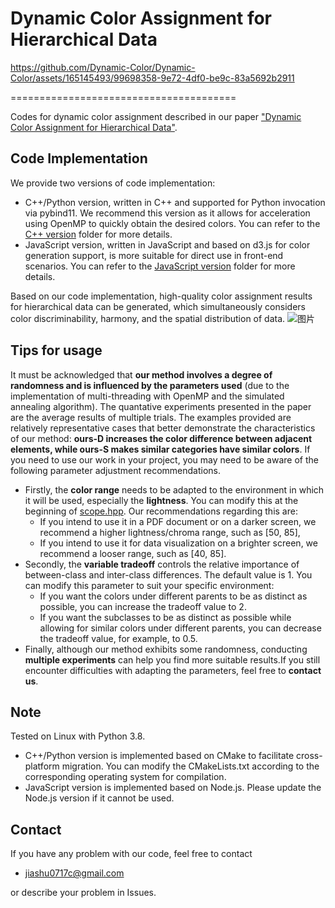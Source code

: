 # Dynamic Color Assignment for Hierarchical Data

https://github.com/Dynamic-Color/Dynamic-Color/assets/165145493/99698358-9e72-4df0-be9c-83a5692b2911

=======================================

Codes for dynamic color assignment described in our paper ["Dynamic Color Assignment for Hierarchical Data"](https://arxiv.org/abs/2407.14742).

## Code Implementation
We provide two versions of code implementation:

- C++/Python version, written in C++ and supported for Python invocation via pybind11. We recommend this version as it allows for acceleration using OpenMP to quickly obtain the desired colors.
You can refer to the [C++ version](https://github.com/Dynamic-Color/Dynamic-Color/tree/main/C%2B%2B%20version) folder for more details.
- JavaScript version, written in JavaScript and based on d3.js for color generation support, is more suitable for direct use in front-end scenarios.
You can refer to the [JavaScript version](https://github.com/Dynamic-Color/Dynamic-Color/tree/main/JavaScirpt%20version) folder for more details.

Based on our code implementation, high-quality color assignment results for hierarchical data can be generated, which simultaneously considers color discriminability, harmony, and the spatial distribution of data.
![图片](https://github.com/Dynamic-Color/Dynamic-Color/assets/165145493/8be030fa-6cc3-43c4-942e-7d04e369c210)

## Tips for usage
It must be acknowledged that **our method involves a degree of randomness and is influenced by the parameters used** (due to the implementation of multi-threading with OpenMP and the simulated annealing algorithm). The quantative experiments presented in the paper are the average results of multiple trials. The examples provided are relatively representative cases that better demonstrate the characteristics of our method: **ours-D increases the color difference between adjacent elements, while ours-S makes similar categories have similar colors**. If you need to use our work in your project, you may need to be aware of the following parameter adjustment recommendations.
- Firstly, the **color range** needs to be adapted to the environment in which it will be used, especially the **lightness**. You can modify this at the beginning of [scope.hpp](https://github.com/Dynamic-Color/Dynamic-Color/blob/main/C%2B%2B%20version/include/scope.hpp). Our recommendations regarding this are:
  - If you intend to use it in a PDF document or on a darker screen, we recommend a higher lightness/chroma range, such as [50, 85],
  - If you intend to use it for data visualization on a brighter screen, we recommend a looser range, such as [40, 85].
- Secondly, the **variable tradeoff** controls the relative importance of between-class and inter-class differences. The default value is 1. You can modify this parameter to suit your specific environment:
  - If you want the colors under different parents to be as distinct as possible, you can increase the tradeoff value to 2.
  - If you want the subclasses to be as distinct as possible while allowing for similar colors under different parents, you can decrease the tradeoff value, for example, to 0.5.
- Finally, although our method exhibits some randomness, conducting **multiple experiments** can help you find more suitable results.If you still encounter difficulties with adapting the parameters, feel free to **contact us**.

## Note
Tested on Linux with Python 3.8. 
- C++/Python version is implemented based on CMake to facilitate cross-platform migration. You can modify the CMakeLists.txt according to the corresponding operating system for compilation. 
- JavaScript version is implemented based on Node.js. Please update the Node.js version if it cannot be used.

## Contact
If you have any problem with our code, feel free to contact
- jiashu0717c@gmail.com

or describe your problem in Issues.
